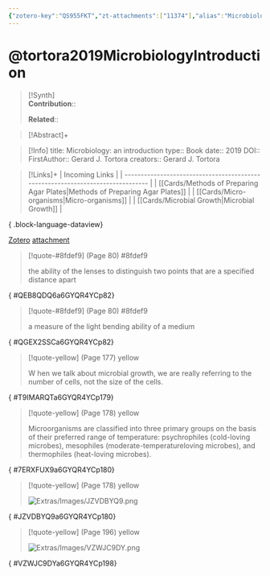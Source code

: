 ```yaml
---
{"zotero-key":"QS955FKT","zt-attachments":["11374"],"alias":"Microbiology, Microbiology: an introduction","keywords":["Microbiology"],"FirstAuthor":"[[ Gerard J. Tortora]]","tags":["source/book"],"dg-publish":true,"permalink":"/sources/tortora2019-microbiology-introduction/","dgPassFrontmatter":true}
---
```


# @tortora2019MicrobiologyIntroduction

>[!Synth]  
>**Contribution**::  
>  
>**Related**:: 
>  

> [!Abstract]+
> 

> [!Info]
> title: Microbiology: an introduction
> type:: Book
> date:: 2019
> DOI:: 
> FirstAuthor:: Gerard J. Tortora
> creators:: Gerard J. Tortora

> [!Links]+
>  | Incoming Links                                                                  |
> | ------------------------------------------------------------------------------- |
> | [[Cards/Methods of Preparing Agar Plates\|Methods of Preparing Agar Plates]] |
> | [[Cards/Micro-organisms\|Micro-organisms]]                                   |
> | [[Cards/Microbial Growth\|Microbial Growth]]                                 |
> 
{ .block-language-dataview}


[Zotero](zotero://select/library/items/QS955FKT) [attachment](<file:///Users/nathanmaxwell/Zotero/storage/6GYQR4YC/Tortora%20et%20al_2019_Microbiology.pdf>)

> [!quote-#8fdef9] (Page 80) #8fdef9
> 
> the ability of the lenses to distinguish two points that are a specified distance apart
>
{ #QEB8QDQ6a6GYQR4YCp82}


> [!quote-#8fdef9] (Page 80) #8fdef9
> 
> a measure of the light bending ability of a medium
>
{ #QGEX2SSCa6GYQR4YCp82}


> [!quote-yellow] (Page 177) yellow
> 
> W hen we talk about microbial growth, we are really referring to the number of cells, not the size of the cells.
>
{ #T9IMARQTa6GYQR4YCp179}


> [!quote-yellow] (Page 178) yellow
> 
> Microorganisms are classified into three primary groups on the basis of their preferred range of temperature: psychrophiles (cold-loving microbes), mesophiles (moderate-temperatureloving microbes), and thermophiles (heat-loving microbes).
>
{ #7ERXFUX9a6GYQR4YCp180}

 
> [!quote-yellow] (Page 178) yellow
> 
> ![Extras/Images/JZVDBYQ9.png](/img/user/Extras/Images/JZVDBYQ9.png)
>
{ #JZVDBYQ9a6GYQR4YCp180}


> [!quote-yellow] (Page 196) yellow
> 
> ![Extras/Images/VZWJC9DY.png](/img/user/Extras/Images/VZWJC9DY.png)
>
{ #VZWJC9DYa6GYQR4YCp198}

